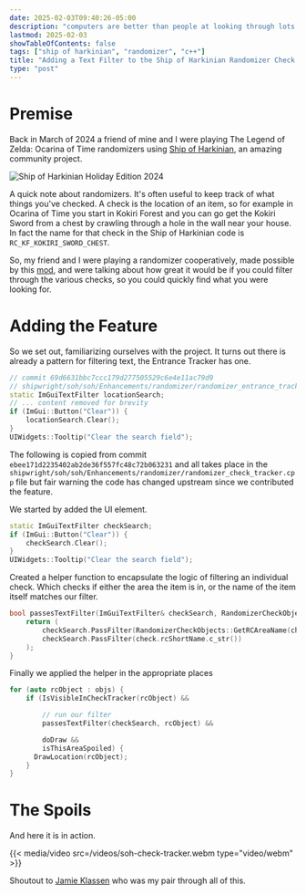 ```yaml
---
date: 2025-02-03T09:40:26-05:00
description: "computers are better than people at looking through lots of text"
lastmod: 2025-02-03
showTableOfContents: false
tags: ["ship of harkinian", "randomizer", "c++"]
title: "Adding a Text Filter to the Ship of Harkinian Randomizer Check Tracker"
type: "post"
---
```


# Premise
Back in March of 2024 a friend of mine and I were playing The Legend of Zelda:
Ocarina of Time randomizers using [Ship of
Harkinian](https://www.shipofharkinian.com/), an amazing community project.

![Ship of Harkinian Holiday Edition 2024](/images/check-tracker-thumbnail.png)

A quick note about randomizers. It's often useful to keep track of what things
you've checked. A check is the location of an item, so for example in Ocarina of
Time you start in Kokiri Forest and you can go get the Kokiri Sword from a chest
by crawling through a hole in the wall near your house. In fact the name for
that check in the Ship of Harkinian code is `RC_KF_KOKIRI_SWORD_CHEST`.

So, my friend and I were playing a randomizer cooperatively, made possible by
this [mod](https://github.com/garrettjoecox/anchor), and were talking about how
great it would be if you could filter through the various checks, so you could
quickly find what you were looking for.

# Adding the Feature

So we set out, familiarizing ourselves with the project. It turns out there is
already a pattern for filtering text, the Entrance Tracker has one.

```c++
// commit 69d6631bbc7ccc179d277505529c6e4e11ac79d9
// shipwright/soh/soh/Enhancements/randomizer/randomizer_entrance_tracker.cpp
static ImGuiTextFilter locationSearch;
// ... content removed for brevity
if (ImGui::Button("Clear")) {
    locationSearch.Clear();
}
UIWidgets::Tooltip("Clear the search field");
```

The following is copied from commit `ebee171d2235402ab2de36f557fc48c72b063231`
and all takes place in the
`shipwright/soh/soh/Enhancements/randomizer/randomizer_check_tracker.cpp` file
but fair warning the code has changed upstream since we contributed the feature.

We started by added the UI element.

```c++
static ImGuiTextFilter checkSearch;
if (ImGui::Button("Clear")) {
    checkSearch.Clear();
}
UIWidgets::Tooltip("Clear the search field");
```

Created a helper function to encapsulate the logic of filtering an individual
check. Which checks if either the area the item is in, or the name of the item
itself matches our filter.

```c++
bool passesTextFilter(ImGuiTextFilter& checkSearch, RandomizerCheckObject check) {
    return (
        checkSearch.PassFilter(RandomizerCheckObjects::GetRCAreaName(check.rcArea).c_str()) ||
        checkSearch.PassFilter(check.rcShortName.c_str())
    );
}
```

Finally we applied the helper in the appropriate places
```c++
for (auto rcObject : objs) {
    if (IsVisibleInCheckTracker(rcObject) &&

        // run our filter
        passesTextFilter(checkSearch, rcObject) &&

        doDraw &&
        isThisAreaSpoiled) {
      DrawLocation(rcObject);
    }
}
```

# The Spoils

And here it is in action.

{{< media/video src=/videos/soh-check-tracker.webm type="video/webm" >}}

Shoutout to [Jamie Klassen](https://github.com/jamieklassen) who was my pair
through all of this.

